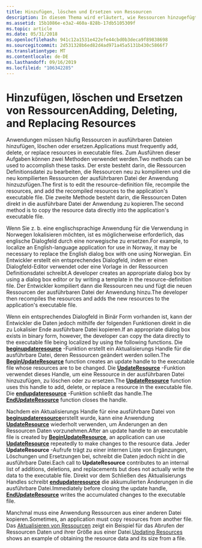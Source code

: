 ```yaml
---
title: Hinzufügen, löschen und Ersetzen von Ressourcen
description: In diesem Thema wird erläutert, wie Ressourcen hinzugefügt, gelöscht oder ersetzt werden.
ms.assetid: 15b1086e-e3a2-460a-828b-17db5105309f
ms.topic: article
ms.date: 05/31/2018
ms.openlocfilehash: 941c12a1531e422efe44cbd0b3deca9f89838698
ms.sourcegitcommit: 2d531328b6ed82d4ad971a45a5131b430c5866f7
ms.translationtype: MT
ms.contentlocale: de-DE
ms.lasthandoff: 09/16/2019
ms.locfileid: "106342285"
---
```

# <a name="adding-deleting-and-replacing-resources"></a><span data-ttu-id="22fc7-103">Hinzufügen, löschen und Ersetzen von Ressourcen</span><span class="sxs-lookup"><span data-stu-id="22fc7-103">Adding, Deleting, and Replacing Resources</span></span>

<span data-ttu-id="22fc7-104">Anwendungen müssen häufig Ressourcen in ausführbaren Dateien hinzufügen, löschen oder ersetzen.</span><span class="sxs-lookup"><span data-stu-id="22fc7-104">Applications must frequently add, delete, or replace resources in executable files.</span></span> <span data-ttu-id="22fc7-105">Zum Ausführen dieser Aufgaben können zwei Methoden verwendet werden.</span><span class="sxs-lookup"><span data-stu-id="22fc7-105">Two methods can be used to accomplish these tasks.</span></span> <span data-ttu-id="22fc7-106">Der erste besteht darin, die Ressourcen Definitionsdatei zu bearbeiten, die Ressourcen neu zu kompilieren und die neu kompilierten Ressourcen der ausführbaren Datei der Anwendung hinzuzufügen.</span><span class="sxs-lookup"><span data-stu-id="22fc7-106">The first is to edit the resource-definition file, recompile the resources, and add the recompiled resources to the application's executable file.</span></span> <span data-ttu-id="22fc7-107">Die zweite Methode besteht darin, die Ressourcen Daten direkt in die ausführbare Datei der Anwendung zu kopieren.</span><span class="sxs-lookup"><span data-stu-id="22fc7-107">The second method is to copy the resource data directly into the application's executable file.</span></span>

<span data-ttu-id="22fc7-108">Wenn Sie z. b. eine englischsprachige Anwendung für die Verwendung in Norwegen lokalisieren möchten, ist es möglicherweise erforderlich, das englische Dialogfeld durch eine norwegische zu ersetzen.</span><span class="sxs-lookup"><span data-stu-id="22fc7-108">For example, to localize an English-language application for use in Norway, it may be necessary to replace the English dialog box with one using Norwegian.</span></span> <span data-ttu-id="22fc7-109">Ein Entwickler erstellt ein entsprechendes Dialogfeld, indem er einen Dialogfeld-Editor verwendet oder eine Vorlage in der Ressourcen Definitionsdatei schreibt.</span><span class="sxs-lookup"><span data-stu-id="22fc7-109">A developer creates an appropriate dialog box by using a dialog box editor or by writing a template in the resource-definition file.</span></span> <span data-ttu-id="22fc7-110">Der Entwickler kompiliert dann die Ressourcen neu und fügt die neuen Ressourcen der ausführbaren Datei der Anwendung hinzu.</span><span class="sxs-lookup"><span data-stu-id="22fc7-110">The developer then recompiles the resources and adds the new resources to the application's executable file.</span></span>

<span data-ttu-id="22fc7-111">Wenn ein entsprechendes Dialogfeld in Binär Form vorhanden ist, kann der Entwickler die Daten jedoch mithilfe der folgenden Funktionen direkt in die zu Lokalisier Ende ausführbare Datei kopieren.</span><span class="sxs-lookup"><span data-stu-id="22fc7-111">If an appropriate dialog box exists in binary form, however, the developer can copy the data directly to the executable file being localized by using the following functions.</span></span> <span data-ttu-id="22fc7-112">Die [**beginupdateresource**](/windows/desktop/api/Winbase/nf-winbase-beginupdateresourcea) -Funktion erstellt ein Aktualisierungs Handle für die ausführbare Datei, deren Ressourcen geändert werden sollen.</span><span class="sxs-lookup"><span data-stu-id="22fc7-112">The [**BeginUpdateResource**](/windows/desktop/api/Winbase/nf-winbase-beginupdateresourcea) function creates an update handle to the executable file whose resources are to be changed.</span></span> <span data-ttu-id="22fc7-113">Die [**UpdateResource**](/windows/desktop/api/Winbase/nf-winbase-updateresourcea) -Funktion verwendet dieses Handle, um eine Ressource in der ausführbaren Datei hinzuzufügen, zu löschen oder zu ersetzen.</span><span class="sxs-lookup"><span data-stu-id="22fc7-113">The [**UpdateResource**](/windows/desktop/api/Winbase/nf-winbase-updateresourcea) function uses this handle to add, delete, or replace a resource in the executable file.</span></span> <span data-ttu-id="22fc7-114">Die [**endupdateresource**](/windows/desktop/api/Winbase/nf-winbase-endupdateresourcea) -Funktion schließt das handle.</span><span class="sxs-lookup"><span data-stu-id="22fc7-114">The [**EndUpdateResource**](/windows/desktop/api/Winbase/nf-winbase-endupdateresourcea) function closes the handle.</span></span>

<span data-ttu-id="22fc7-115">Nachdem ein Aktualisierungs Handle für eine ausführbare Datei von [**beginupdateresource**](/windows/desktop/api/Winbase/nf-winbase-beginupdateresourcea)erstellt wurde, kann eine Anwendung [**UpdateResource**](/windows/desktop/api/Winbase/nf-winbase-updateresourcea) wiederholt verwenden, um Änderungen an den Ressourcen Daten vorzunehmen.</span><span class="sxs-lookup"><span data-stu-id="22fc7-115">After an update handle to an executable file is created by [**BeginUpdateResource**](/windows/desktop/api/Winbase/nf-winbase-beginupdateresourcea), an application can use [**UpdateResource**](/windows/desktop/api/Winbase/nf-winbase-updateresourcea) repeatedly to make changes to the resource data.</span></span> <span data-ttu-id="22fc7-116">Jeder **UpdateResource** -Aufrufe trägt zu einer internen Liste von Ergänzungen, Löschungen und Ersetzungen bei, schreibt die Daten jedoch nicht in die ausführbare Datei.</span><span class="sxs-lookup"><span data-stu-id="22fc7-116">Each call to **UpdateResource** contributes to an internal list of additions, deletions, and replacements but does not actually write the data to the executable file.</span></span> <span data-ttu-id="22fc7-117">Direkt vor dem Schließen des Aktualisierungs Handles schreibt [**endupdateresource**](/windows/desktop/api/Winbase/nf-winbase-endupdateresourcea) die akkumulierten Änderungen in die ausführbare Datei.</span><span class="sxs-lookup"><span data-stu-id="22fc7-117">Immediately before closing the update handle, [**EndUpdateResource**](/windows/desktop/api/Winbase/nf-winbase-endupdateresourcea) writes the accumulated changes to the executable file.</span></span>

<span data-ttu-id="22fc7-118">Manchmal muss eine Anwendung Ressourcen aus einer anderen Datei kopieren.</span><span class="sxs-lookup"><span data-stu-id="22fc7-118">Sometimes, an application must copy resources from another file.</span></span> <span data-ttu-id="22fc7-119">Das [Aktualisieren von Ressourcen](using-resources.md) zeigt ein Beispiel für das Abrufen der Ressourcen Daten und ihrer Größe aus einer Datei.</span><span class="sxs-lookup"><span data-stu-id="22fc7-119">[Updating Resources](using-resources.md) shows an example of obtaining the resource data and its size from a file.</span></span>

 

 





